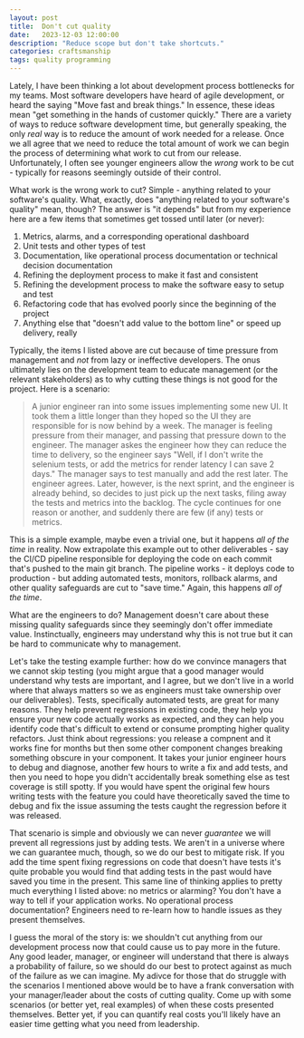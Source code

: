 ```yaml
---
layout: post
title:  Don't cut quality
date:   2023-12-03 12:00:00
description: "Reduce scope but don't take shortcuts."
categories: craftsmanship
tags: quality programming
---
```


Lately, I have been thinking a lot about development process bottlenecks for my teams. Most software developers have heard of agile development, or heard the saying "Move fast and break things." In essence, these ideas mean "get something in the hands of customer quickly." There are a variety of ways to reduce software development time, but generally speaking, the only _real_ way is to reduce the amount of work needed for a release. Once we all agree that we need to reduce the total amount of work we can begin the process of determining what work to cut from our release. Unfortunately, I often see younger engineers allow the _wrong_ work to be cut - typically for reasons seemingly outside of their control.

What work is the wrong work to cut? Simple - anything related to your software's quality. What, exactly, does "anything related to your software's quality" mean, though? The answer is "it depends" but from my experience here are a few items that sometimes get tossed until later (or never):

1. Metrics, alarms, and a corresponding operational dashboard
2. Unit tests and other types of test
3. Documentation, like operational process documentation or technical decision documentation
4. Refining the deployment process to make it fast and consistent
5. Refining the development process to make the software easy to setup and test
6. Refactoring code that has evolved poorly since the beginning of the project
7. Anything else that "doesn't add value to the bottom line" or speed up delivery, really

Typically, the items I listed above are cut because of time pressure from management and _not_ from lazy or ineffective developers. The onus ultimately lies on the development team to educate management (or the relevant stakeholders) as to why cutting these things is not good for the project. Here is a scenario:

> A junior engineer ran into some issues implementing some new UI. It took them a little longer than they hoped so the UI they are responsible for is now behind by a week. The manager is feeling pressure from their manager, and passing that pressure down to the engineer. The manager askes the engineer how they can reduce the time to delivery, so the engineer says "Well, if I don't write the selenium tests, or add the metrics for render latency I can save 2 days." The manager says to test manually and add the rest later. The engineer agrees. Later, however, is the next sprint, and the engineer is already behind, so decides to just pick up the next tasks, filing away the tests and metrics into the backlog. The cycle continues for one reason or another, and suddenly there are few (if any) tests or metrics.

This is a simple example, maybe even a trivial one, but it happens _all of the time_ in reality. Now extrapolate this example out to other deliverables - say the CI/CD pipeline responsible for deploying the code on each commit that's pushed to the main git branch. The pipeline works - it deploys code to production - but adding automated tests, monitors, rollback alarms, and other quality safeguards are cut to "save time." Again, this happens _all of the time_.

What are the engineers to do? Management doesn't care about these missing quality safeguards since they seemingly don't offer immediate value. Instinctually, engineers may understand why this is not true but it can be hard to communicate why to management.

Let's take the testing example further: how do we convince managers that we cannot skip testing (you might argue that a good manager would understand why tests are important, and I agree, but we don't live in a world where that always matters so we as engineers must take ownership over our deliverables). Tests, specifically automated tests, are great for many reasons. They help prevent regressions in existing code, they help you ensure your new code actually works as expected, and they can help you identify code that's difficult to extend or consume prompting higher quality refactors. Just think about regressions: you release a compnent and it works fine for months but then some other component changes breaking something obscure in your component. It takes your junior engineer hours to debug and diagnose, another few hours to write a fix and add tests, and then you need to hope you didn't accidentally break something else as test coverage is still spotty. If you would have spent the original few hours writing tests with the feature you could have theoretically saved the time to debug and fix the issue assuming the tests caught the regression before it was released.

That scenario is simple and obviously we can never _guarantee_ we will prevent all regressions just by adding tests. We aren't in a universe where we can guarantee much, though, so we do our best to mitigate risk. If you add the time spent fixing regressions on code that doesn't have tests it's quite probable you would find that adding tests in the past would have saved you time in the present. This same line of thinking applies to pretty much everything I listed above: no metrics or alarming? You don't have a way to tell if your application works. No operational process documentation? Engineers need to re-learn how to handle issues as they present themselves.

I guess the moral of the story is: we shouldn't cut anything from our development process now that could cause us to pay more in the future. Any good leader, manager, or engineer will understand that there is always a probability of failure, so we should do our best to protect against as much of the failure as we can imagine. My adivce for those that do struggle with the scenarios I mentioned above would be to have a frank conversation with your manager/leader about the costs of cutting quality. Come up with some scenarios (or better yet, real examples) of when these costs presented themselves. Better yet, if you can quantify real costs you'll likely have an easier time getting what you need from leadership.